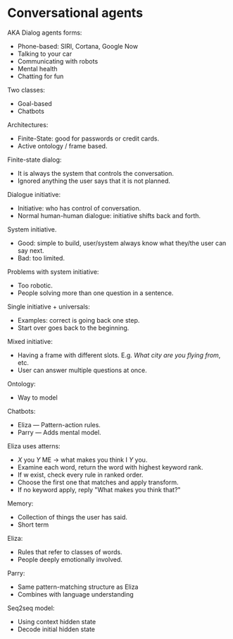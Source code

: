 # Conversational agents

AKA Dialog agents forms:
* Phone-based: SIRI, Cortana, Google Now
* Talking to your car
* Communicating with robots
* Mental health
* Chatting for fun

Two classes:
* Goal-based
* Chatbots

Architectures:
* Finite-State: good for passwords or credit cards.
* Active ontology / frame based.

Finite-state dialog:
* It is always the system that controls the conversation.
* Ignored anything the user says that it is not planned.

Dialogue initiative:
* Initiative: who has control of conversation.
* Normal human-human dialogue: initiative shifts back and forth.

System initiative.
* Good: simple to build, user/system always know what they/the user can say next.
* Bad: too limited.

Problems with system initiative:
* Too robotic.
* People solving more than one question in a sentence.

Single initiative + universals:
* Examples: correct is going back one step.
* Start over goes back to the beginning.

Mixed initiative:
* Having a frame with different slots. E.g. _What city are you flying from_, etc.
* User can answer multiple questions at once.

Ontology:
* Way to model

Chatbots:
* Eliza — Pattern-action rules.
* Parry — Adds mental model.

Eliza uses atterns:
* _X_ you _Y_ ME → what makes you think I _Y_ you.
* Examine each word, return the word with highest keyword rank.
* If w exist, check every rule in ranked order.
* Choose the first one that matches and apply transform.
* If no keyword apply, reply "What makes you think that?"

Memory:
* Collection of things the user has said.
* Short term

Eliza:
* Rules that refer to classes of words.
* People deeply emotionally involved.

Parry:
* Same pattern-matching structure as Eliza
* Combines with language understanding

Seq2seq model:
* Using context hidden state
* Decode initial hidden state